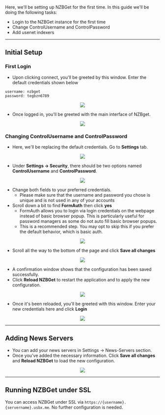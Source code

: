 Here, we'll be setting up NZBGet for the first time. In this guide we'll be doing the following tasks:

* Login to the NZBGet instance for the first time
* Change ControlUsername and ControlPassword
* Add usenet indexers

***

## Initial Setup
### First Login

* Upon clicking connect, you'll be greeted by this window. Enter the default credentials shown below

```
username: nzbget
password: tegbzn6789
```

<p align="center">
<img src="https://docs.usbx.me/uploads/images/gallery/2019-11/scaled-1680-/image-1572877223885.png">
</p>

* Once logged in, you'll be greeted with the main interface of NZBget.

<p align="center">
<img src="https://docs.usbx.me/uploads/images/gallery/2019-11/scaled-1680-/image-1572879211864.png">
</p>

### Changing ControlUsername and ControlPassword

* Here, we'll be replacing the default credentials. Go to **Settings** tab.

<p align="center">
<img src="https://docs.usbx.me/uploads/images/gallery/2019-11/scaled-1680-/image-1572879825259.png">
</p>

* Under **Settings -> Security**, there should be two options named **ControlUsername** and **ControlPassword**.

<p align="center">
<img src="https://docs.usbx.me/uploads/images/gallery/2019-11/scaled-1680-/image-1572879972433.png">
</p>

* Change both fields to your preferred credentials.
  * Please make sure that the username and password you chose is unique and is not used in any of your accounts
* Scroll down a bit to find **FormAuth** then click **yes**
  * FormAuth allows you to login via login credentials on the webpage instead of basic browser popup. This is particularly useful for password managers as some do not auto fill basic browser popups.
  * This is a recommended step. You may opt to skip this if you prefer the default behavior, which is basic auth.

<p align="center">
<img src="https://docs.usbx.me/uploads/images/gallery/2019-11/scaled-1680-/image-1572885656464.png">
</p>

* Scroll all the way to the bottom of the page and click **Save all changes**

<p align="center">
<img src="https://docs.usbx.me/uploads/images/gallery/2019-11/scaled-1680-/image-1572885797425.png">
</p>

* A confirmation window shows that the configuration has been saved successfully.
* Click **Reload NZBGet** to restart the application and to apply the new configuration.

<p align="center">
<img src="https://docs.usbx.me/uploads/images/gallery/2019-11/scaled-1680-/image-1572885861744.png">
</p>

* Once it's been reloaded, you'll be greeted with this window. Enter your new credentials here and click **Login**

<p align="center">
<img src="https://docs.usbx.me/uploads/images/gallery/2019-11/scaled-1680-/image-1572885970028.png">
</p>

***

## Adding News Servers

* You can add your news servers in Settings -> News-Servers section.
* Once you've added the necessary information. Click **Save all changes** and **Reload NZBGet** to load the new configuration.

<p align="center">
<img src="https://docs.usbx.me/uploads/images/gallery/2019-11/scaled-1680-/image-1572886463622.png">
</p>

***

## Running NZBGet under SSL

You can access NZBGet under SSL via `https://{username}.{servername}.usbx.me`. No further configuration is needed.